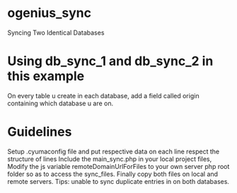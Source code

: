 # ogenius_sync
Syncing Two Identical  Databases
# Using db_sync_1 and db_sync_2 in this example
On every table u create in each database, add a field called origin containing which database u are on.
# Guidelines
Setup .cyumaconfig file and put respective data on each line
respect the structure of lines
Include the main_sync.php in your local project files, 
Modify the js variable remoteDomainUrlForFiles to your own server php root folder so as to access the sync_files.
Finally copy both files on local and remote servers.
 Tips: unable to sync duplicate entries in on both databases.





